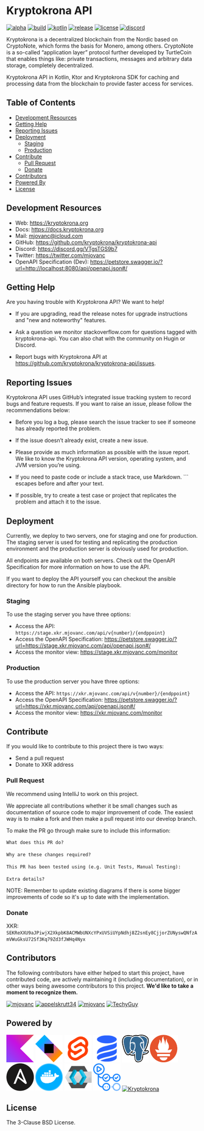 # Kryptokrona API

[![alpha](https://kotl.in/badges/alpha.svg)](https://kotlinlang.org/docs/components-stability.html)
[![build](https://img.shields.io/github/actions/workflow/status/kryptokrona/kryptokrona-api/deploy-cd.yml?branch=master)](https://github.com/kryptokrona/kryptokrona-api/actions/workflows/deploy-cd.yml) 
[![kotlin](https://img.shields.io/badge/kotlin-1.8.10-blue.svg?logo=kotlin)](http://kotlinlang.org)
[![release](https://img.shields.io/github/v/release/kryptokrona/kryptokrona-api)](https://img.shields.io/github/v/release/kryptokrona/kryptokrona-api)
[![license](https://img.shields.io/badge/License-BSD_3--Clause-blue.svg)](https://opensource.org/licenses/BSD-3-Clause)
[![discord](https://img.shields.io/discord/562673808582901793?label=discord)](https://discord.gg/VTgsTGS9b7)

Kryptokrona is a decentralized blockchain from the Nordic based on CryptoNote, which forms the basis for Monero, among others. CryptoNote is a so-called “application layer” protocol further developed by TurtleCoin that enables things like: private transactions, messages and arbitrary data storage, completely decentralized.

Kryptokrona API in Kotlin, Ktor and Kryptokrona SDK for caching and processing data from the blockchain to provide faster access for services.

## Table of Contents

- [Development Resources](#development-resources)
- [Getting Help](#getting-help)
- [Reporting Issues](#reporting-issues)
- [Deployment](#deployment)
  - [Staging](#staging)
  - [Production](#production)
- [Contribute](#contribute)
  - [Pull Request](#pull-request)
  - [Donate](#donate)
- [Contributors](#contributors)
- [Powered By](#powered-by)
- [License](#license)


## Development Resources

- Web: https://kryptokrona.org
- Docs: https://docs.kryptokrona.org
- Mail: [mjovanc@icloud.com](mailto:mjovanc@icloud.com)
- GitHub: https://github.com/kryptokrona/kryptokrona-api
- Discord: https://discord.gg/VTgsTGS9b7
- Twitter: https://twitter.com/mjovanc
- OpenAPI Specification (Dev): https://petstore.swagger.io/?url=http://localhost:8080/api/openapi.json#/

## Getting Help

Are you having trouble with Kryptokrona API? We want to help!

- If you are upgrading, read the release notes for upgrade instructions and "new and noteworthy" features.

- Ask a question we monitor stackoverflow.com for questions tagged with kryptokrona-api. You can also chat with the community on Hugin or Discord.

- Report bugs with Kryptokrona API at https://github.com/kryptokrona/kryptokrona-api/issues.

## Reporting Issues

Kryptokrona API uses GitHub’s integrated issue tracking system to record bugs and feature requests. If you want to raise an issue, please follow the recommendations below:

- Before you log a bug, please search the issue tracker to see if someone has already reported the problem.

- If the issue doesn’t already exist, create a new issue.

- Please provide as much information as possible with the issue report. We like to know the Kryptokrona API version, operating system, and JVM version you’re using.

- If you need to paste code or include a stack trace, use Markdown. ``` escapes before and after your text.

- If possible, try to create a test case or project that replicates the problem and attach it to the issue.

## Deployment

Currently, we deploy to two servers, one for staging and one for production. The staging server is used for testing and replicating the production environment
and the production server is obviously used for production.

All endpoints are available on both servers. Check out the OpenAPI Specification for more information on how to use the API.

If you want to deploy the API yourself you can checkout the ansible directory for how to run the Ansible playbook.

### Staging

To use the staging server you have three options:

- Access the API: `https://stage.xkr.mjovanc.com/api/v{number}/{endppoint}`
- Access the OpenAPI Specification: https://petstore.swagger.io/?url=https://stage.xkr.mjovanc.com/api/openapi.json#/
- Access the monitor view: https://stage.xkr.mjovanc.com/monitor

### Production

To use the production server you have three options:

- Access the API: `https://xkr.mjovanc.com/api/v{number}/{endppoint}`
- Access the OpenAPI Specification: https://petstore.swagger.io/?url=https://xkr.mjovanc.com/api/openapi.json#/
- Access the monitor view: https://xkr.mjovanc.com/monitor

## Contribute

If you would like to contribute to this project there is two ways:

- Send a pull request
- Donate to XKR address

### Pull Request

We recommend using IntelliJ to work on this project.

We appreciate all contributions whether it be small changes such as documentation of source code to major improvement of code.
The easiest way is to make a fork and then make a pull request into our develop branch.

To make the PR go through make sure to include this information:

```
What does this PR do?

Why are these changes required?

This PR has been tested using (e.g. Unit Tests, Manual Testing):

Extra details?
```

NOTE: Remember to update existing diagrams if there is some bigger improvements of code so it's up to date with the implementation.

### Donate

XKR: `SEKReXXU9aJPiwjX2XkpbK8ACMWbUNXcYPxUVSiUYpNdhj8Z2snEy8CjjorZUNyswQNfzAmVWuGksU72Sf3Kq79Zd3fJWHq4Nyx`

## Contributors

The following contributors have either helped to start this project, have contributed
code, are actively maintaining it (including documentation), or in other ways
being awesome contributors to this project. **We'd like to take a moment to recognize them.**

[<img src="https://github.com/mjovanc.png?size=72" alt="mjovanc" width="72">](https://github.com/mjovanc)
[<img src="https://github.com/appelskrutt34.png?size=72" alt="appelskrutt34" width="72">](https://github.com/appelskrutt34)
[<img src="https://github.com/renovatebot.png?size=72" alt="mjovanc" width="72">](https://github.com/renovatebot)
[<img src="https://github.com/TechyGuy17.png?size=72" alt="TechyGuy" width="72">](https://github.com/TechyGuy17)

## Powered by

[<img src="https://github.com/kryptokrona/kryptokrona-api/blob/master/resources/poweredby/kotlin.png" alt="Kotlin" height="72">](https://github.com/JetBrains/kotlin)
[<img src="https://github.com/kryptokrona/kryptokrona-api/blob/master/resources/poweredby/ktor.png" alt="Ktor" height="72">](https://github.com/ktorio/ktor)
[<img src="https://github.com/kryptokrona/kryptokrona-api/blob/master/resources/poweredby/svelte.png" alt="Svelte" height="72">](https://github.com/sveltejs/svelte)
[<img src="https://github.com/kryptokrona/kryptokrona-api/blob/master/resources/poweredby/liquibase.png" alt="Liquibase" height="72">](https://github.com/liquibase/liquibase)
[<img src="https://github.com/kryptokrona/kryptokrona-api/blob/master/resources/poweredby/postgresql.png" alt="PostgreSQL" height="72">](https://github.com/postgres/postgres)
[<img src="https://github.com/kryptokrona/kryptokrona-api/blob/master/resources/poweredby/prometheus.png" alt="Prometheus" height="72">](https://github.com/prometheus/prometheus)
[<img src="https://github.com/kryptokrona/kryptokrona-api/blob/master/resources/poweredby/ansible.png" alt="Ansible" height="72">](https://github.com/ansible/ansible)
[<img src="https://github.com/kryptokrona/kryptokrona-api/blob/master/resources/poweredby/docker.png" alt="Docker" height="72">](https://github.com/docker)
[<img src="https://github.com/kryptokrona/kryptokrona-api/blob/master/resources/poweredby/keycloak.png" alt="Keycloak" height="72">](https://github.com/keycloak/keycloak)
[<img src="https://github.com/kryptokrona/kryptokrona-api/blob/master/resources/poweredby/githubactions.png" alt="GitHub Actions" height="72">](https://github.com/actions)
[<img src="https://github.com/kryptokrona/kryptokrona-api/blob/master/resources/poweredby/xkr.png" alt="Kryptokrona" height="72">](https://github.com/kryptokrona)

## License

The 3-Clause BSD License.
